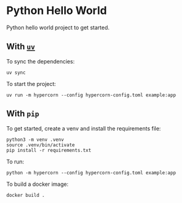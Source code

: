 # Python Hello World

Python hello world project to get started.

## With [`uv`](https://docs.astral.sh/uv/)

To sync the dependencies:

```shell
uv sync
```

To start the project:

```shell
uv run -m hypercorn --config hypercorn-config.toml example:app
```

## With `pip`

To get started, create a venv and install the requirements file:

```shell
python3 -m venv .venv
source .venv/bin/activate
pip install -r requirements.txt
```

To run:

```shell
python -m hypercorn --config hypercorn-config.toml example:app 
```

To build a docker image:

```shell
docker build .
```